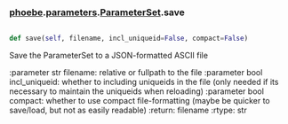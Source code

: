 ### [phoebe](phoebe.md).[parameters](phoebe.parameters.md).[ParameterSet](phoebe.parameters.ParameterSet.md).save

```py

def save(self, filename, incl_uniqueid=False, compact=False)

```



Save the ParameterSet to a JSON-formatted ASCII file

:parameter str filename: relative or fullpath to the file
:parameter bool incl_uniqueid: whether to including uniqueids in the
    file (only needed if its necessary to maintain the uniqueids when
    reloading)
:parameter bool compact: whether to use compact file-formatting (maybe
    be quicker to save/load, but not as easily readable)
:return: filename
:rtype: str

